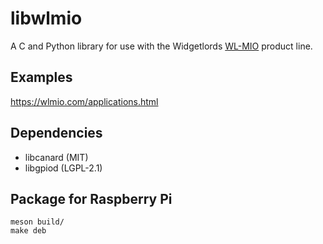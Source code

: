 # libwlmio

A C and Python library for use with the Widgetlords [WL-MIO](https://wlmio.com/) product line.

## Examples

https://wlmio.com/applications.html

## Dependencies

- libcanard (MIT)
- libgpiod (LGPL-2.1)

## Package for Raspberry Pi

```
meson build/
make deb
```